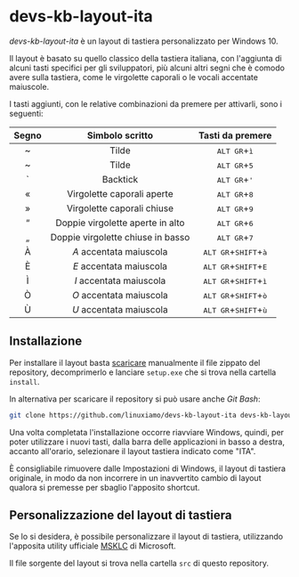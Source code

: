 # devs-kb-layout-ita

_devs-kb-layout-ita_ è un layout di tastiera personalizzato per Windows 10.

Il layout è basato su quello classico della tastiera italiana, con l'aggiunta di alcuni tasti specifici per gli sviluppatori, più alcuni altri segni che è comodo avere sulla tastiera, come le virgolette caporali o le vocali accentate maiuscole.

I tasti aggiunti, con le relative combinazioni da premere per attivarli, sono i seguenti:

Segno | Simbolo scritto | Tasti da premere
:---:| :---: | :---:
~ | Tilde | <kbd>ALT GR</kbd>+<kbd>ì</kbd>
~ | Tilde | <kbd>ALT GR</kbd>+<kbd>5</kbd>
\` | Backtick | <kbd>ALT GR</kbd>+<kbd>'</kbd>
« | Virgolette caporali aperte | <kbd>ALT GR</kbd>+<kbd>8</kbd>
» | Virgolette caporali chiuse | <kbd>ALT GR</kbd>+<kbd>9</kbd>
“ | Doppie virgolette aperte in alto | <kbd>ALT GR</kbd>+<kbd>6</kbd>
„ | Doppie virgolette chiuse in basso | <kbd>ALT GR</kbd>+<kbd>7</kbd>
À | _A_ accentata maiuscola | <kbd>ALT GR</kbd>+<kbd>SHIFT</kbd>+<kbd>à</kbd>
È | _E_ accentata maiuscola | <kbd>ALT GR</kbd>+<kbd>SHIFT</kbd>+<kbd>E</kbd>
Ì | _I_ accentata maiuscola | <kbd>ALT GR</kbd>+<kbd>SHIFT</kbd>+<kbd>ì</kbd>
Ò | _O_ accentata maiuscola | <kbd>ALT GR</kbd>+<kbd>SHIFT</kbd>+<kbd>ò</kbd>
Ù | _U_ accentata maiuscola | <kbd>ALT GR</kbd>+<kbd>SHIFT</kbd>+<kbd>ù</kbd>

## Installazione

Per installare il layout basta [scaricare](https://github.com/linuxiamo/devs-kb-layout-ita/archive/master.zip) manualmente il file zippato del repository, decomprimerlo e lanciare `setup.exe` che si trova nella cartella `install`.

In alternativa per scaricare il repository si può usare anche _Git Bash_:
```bash
git clone https://github.com/linuxiamo/devs-kb-layout-ita devs-kb-layout-ita
```

Una volta completata l'installazione occorre riavviare Windows, quindi, per poter utilizzare i nuovi tasti, dalla barra delle applicazioni in basso a destra, accanto all'orario, selezionare il layout tastiera indicato come "ITA".

È consigliabile rimuovere dalle Impostazioni di Windows, il layout di tastiera originale, in modo da non incorrere in un inavvertito cambio di layout qualora si premesse per sbaglio l'apposito shortcut.

## Personalizzazione del layout di tastiera

Se lo si desidera, è possibile personalizzare il layout di tastiera, utilizzando l'apposita utility ufficiale <a href="https://www.microsoft.com/en-us/download/details.aspx?id=22339" terget="_blank">MSKLC</a> di Microsoft.

Il file sorgente del layout si trova nella cartella `src` di questo repository.

